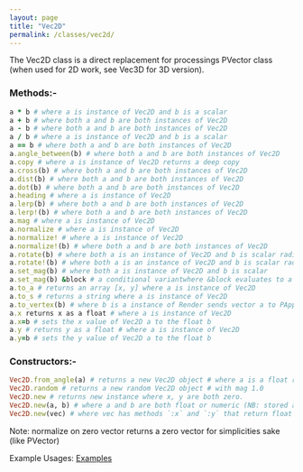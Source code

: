 ```yaml
---
layout: page
title: "Vec2D"
permalink: /classes/vec2d/
---
```


The Vec2D class is a direct replacement for processings PVector class (when used for 2D work, see Vec3D for 3D version).

### Methods:-
```ruby
a * b # where a is instance of Vec2D and b is a scalar
a + b # where both a and b are both instances of Vec2D
a - b # where both a and b are both instances of Vec2D
a / b # where a is instance of Vec2D and b is a scalar
a == b # where both a and b are both instances of Vec2D
a.angle_between(b) # where both a and b are both instances of Vec2D
a.copy # where a is instance of Vec2D returns a deep copy
a.cross(b) # where both a and b are both instances of Vec2D
a.dist(b) # where both a and b are both instances of Vec2D
a.dot(b) # where both a and b are both instances of Vec2D
a.heading # where a is instance of Vec2D
a.lerp(b) # where both a and b are both instances of Vec2D
a.lerp!(b) # where both a and b are both instances of Vec2D
a.mag # where a is instance of Vec2D
a.normalize # where a is instance of Vec2D
a.normalize! # where a is instance of Vec2D
a.normalize!(b) # where both a and b are both instances of Vec2D
a.rotate(b) # where both a is an instance of Vec2D and b is scalar radians
a.rotate!(b) # where both a is an instance of Vec2D and b is scalar radians
a.set_mag(b) # where both a is instance of Vec2D and b is scalar
a.set_mag(b) &block # a conditional variantwhere &block evaluates to a boolean
a.to_a # returns an array [x, y] where a is instance of Vec2D
a.to_s # returns a string where a is instance of Vec2D
a.to_vertex(b) # where b is a instance of Render sends vector a to PApplet.vertex
a.x returns x as a float # where a is instance of Vec2D
a.x=b # sets the x value of Vec2D a to the float b
a.y # returns y as a float # where a is instance of Vec2D
a.y=b # sets the y value of Vec2D a to the float b
```
### Constructors:-
```ruby
Vec2D.from_angle(a) # returns a new Vec2D object # where a is a float radians
Vec2D.random # returns a new random Vec2D object # with mag 1.0
Vec2D.new # returns new instance where x, y are both zero.
Vec2D.new(a, b) # where a and b are both float or numeric (NB: stored as float)
Vec2D.new(vec) # where vec has methods `:x` and `:y` that return float or numeric
```

Note: normalize on zero vector returns a zero vector for simplicities sake (like PVector)

Example Usages: [Examples][Vec2D]

[Vec2D]: https://github.com/ruby-processing/picrate-examples/blob/master/library/vecmath/vec2d/
